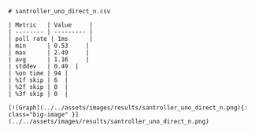 
    # santroller_uno_direct_n.csv

    | Metric   | Value     |
    | -------- | --------- |
    | poll rate | 1ms      |
    | min      | 0.53     |
    | max      | 2.49     |
    | avg      | 1.16     |
    | stddev   | 0.49  |
    | %on time | 94 |
    | %1f skip | 6  |
    | %2f skip | 0  |
    | %3f skip | 0  |

    [![Graph](../../assets/images/results/santroller_uno_direct_n.png){: class="big-image" }](../../assets/images/results/santroller_uno_direct_n.png)

    